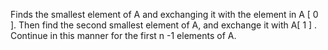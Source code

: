 Finds the smallest element of A and exchanging it with the element in A [ 0 ]. Then find the second smallest element of A, and exchange it with A[ 1 ] . Continue in this manner for the first n -1 elements of A.